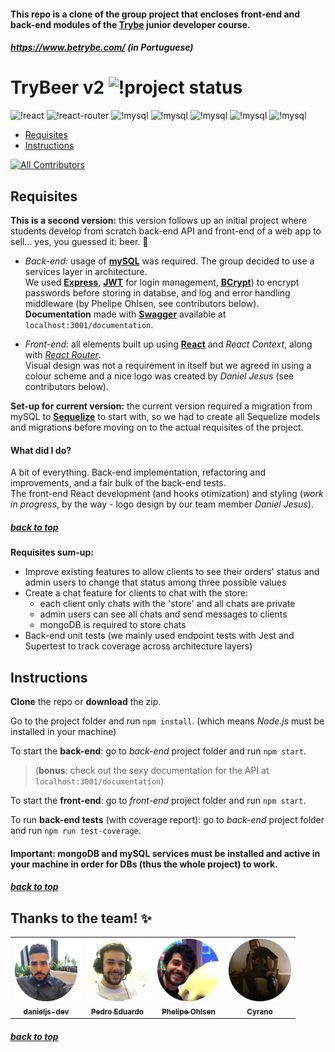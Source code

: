 #### <a name="top"></a> This repo is a clone of the group project that encloses front-end and back-end modules of the [Trybe](https://www.betrybe.com/) junior developer course.
##### https://www.betrybe.com/ (in Portuguese)
  
# TryBeer v2  ![!project status](https://img.shields.io/badge/status-development-f4a201?logo=visual-studio-code)
![!react](https://img.shields.io/badge/react-purple?logo=react)
![!react-router](https://img.shields.io/badge/react%2frouter-purple?logo=react-router)
![!mysql](https://img.shields.io/badge/sequelize-black?logo=mysql)
![!mysql](https://img.shields.io/badge/bcrypt-black?logo=enpass)
![!mysql](https://img.shields.io/badge/jwtokens-black?logo=json-web-tokens)
![!mysql](https://img.shields.io/badge/swagger-black?logo=swagger)
![!mysql](https://img.shields.io/badge/express-black?logo=express)    



- [Requisites](#requisites)
- [Instructions](#instructions)

<!-- ALL-CONTRIBUTORS-BADGE:START - Do not remove or modify this section -->
[![All Contributors](https://img.shields.io/badge/all_contributors-4-informational.svg?style=flat&logo=github)](#contributors)
<!-- ALL-CONTRIBUTORS-BADGE:END -->

## Requisites <a name="requisites"></a>

**This is a second version:** this version follows up an initial project where students develop from scratch back-end API and front-end of a web app to sell... yes, you guessed it: beer. 🍺

- *Back-end:* usage of [**mySQL**](https://www.mysql.com/) was required. The group decided to use a services layer in architecture.  
We used [**Express**](https://expressjs.com/), [**JWT**](https://jwt.io/) for login management, [**BCrypt**](https://www.npmjs.com/package/bcrypt)) to encrypt passwords before storing in databse, and log and error handling middleware (by Phelipe Ohlsen, see contributors below).  
**Documentation** made with [**Swagger**](https://swagger.io) available at `localhost:3001/documentation`.

- *Front-end:* all elements built up using [**React**](https://reactjs.org/) and *React Context*, along with [*React Router*](https://reactrouter.com/).  
Visual design was not a requirement in itself but we agreed in using a colour scheme and a nice logo was created by *Daniel Jesus* (see contributors below).
  
**Set-up for current version:** the current version required a migration from mySQL to [**Sequelize**](https://sequelize.org/) to start with, so we had to create all Sequelize models and migrations before moving on to the actual requisites of the project.

#### What did I do?
A bit of everything. Back-end implementation, refactoring and improvements, and a fair bulk of the back-end tests.  
The front-end React development (and hooks otimization) and styling (*work in progress*, by the way - logo design by our team member _Daniel Jesus_).   

##### [back to top](#top)

**Requisites sum-up:**

- Improve existing features to allow clients to see their orders' status and admin users to change that status among three possible values
- Create a chat feature for clients to chat with the store:
  - each client only chats with the 'store' and all chats are private
  - admin users can see all chats and send messages to clients
  - mongoDB is required to store chats
- Back-end unit tests (we mainly used endpoint tests with Jest and Supertest to track coverage across architecture layers)

## Instructions <a name="instructions"></a>

**Clone** the repo or **download** the zip.

Go to the project folder and run `npm install`. (which means *Node.js* must be installed in your machine)

To start the **back-end**: go to *back-end* project folder and run `npm start`.   
> (**bonus**: check out the sexy documentation for the API at `localhost:3001/documentation`)

To start the **front-end**: go to *front-end* project folder and run `npm start`.  

To run **back-end tests** (with coverage report): go to *back-end* project folder and run `npm run test-coverage`.  

#### Important: mongoDB and mySQL services must be installed and active in your machine in order for DBs (thus the whole project) to work.

##### [back to top](#top)

## Thanks to the team! ✨ <a name="contributors"></a>

<!-- ALL-CONTRIBUTORS-LIST:START - Do not remove or modify this section -->
<!-- prettier-ignore-start -->
<!-- markdownlint-disable -->
<table>
  <tr>
    <td align="center"><a href="https://github.com/danieljs-dev"><img src="./public/github-daniel.png" width="100px;" alt=""/><br /><sub><b>danieljs-dev</b></sub></a></td>
    <td align="center"><a href="https://github.com/PedimEduardo"><img src="./public/github-pedro.png" width="100px;" alt=""/><br /><sub><b>Pedro Eduardo </b></sub></a></td>
    <td align="center"><a href="https://github.com/phelipe-ohlsen"><img src="./public/github-phelipe.png" width="100px;" alt=""/><br /><sub><b>Phelipe Ohlsen</b></sub></a></td>
    <td align="center"><a href="https://github.com/cyranowebdev"><img src="./public/github-madsen.png" width="100px;" alt=""/><br /><sub><b>Cyrano</b></sub></a></td>
  </tr>
</table>

<!-- markdownlint-restore -->
<!-- prettier-ignore-end -->

<!-- ALL-CONTRIBUTORS-LIST:END -->
##### [back to top](#top)
